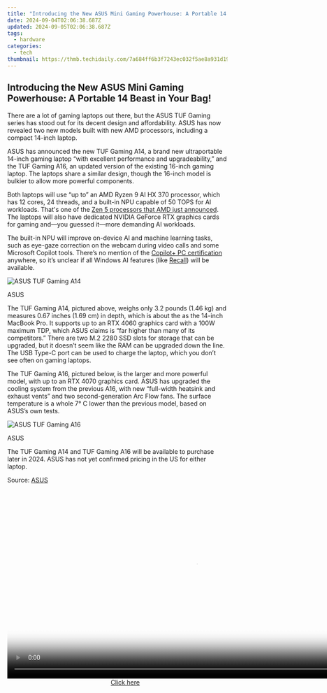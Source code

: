 ```yaml
---
title: "Introducing the New ASUS Mini Gaming Powerhouse: A Portable 14 Beast in Your Bag!"
date: 2024-09-04T02:06:38.687Z
updated: 2024-09-05T02:06:38.687Z
tags:
  - hardware
categories:
  - tech
thumbnail: https://thmb.techidaily.com/7a684ff6b3f7243ec032f5ae8a931d190264bae1e112796613965ade353d6f1f.png
---
```


## Introducing the New ASUS Mini Gaming Powerhouse: A Portable 14 Beast in Your Bag!

There are a lot of gaming laptops out there, but the ASUS TUF Gaming series has stood out for its decent design and affordability. ASUS has now revealed two new models built with new AMD processors, including a compact 14-inch laptop.

 ASUS has announced the new TUF Gaming A14, a brand new ultraportable 14-inch gaming laptop “with excellent performance and upgradeability,” and the TUF Gaming A16, an updated version of the existing 16-inch gaming laptop. The laptops share a similar design, though the 16-inch model is bulkier to allow more powerful components.

 Both laptops will use “up to” an AMD Ryzen 9 AI HX 370 processor, which has 12 cores, 24 threads, and a built-in NPU capable of 50 TOPS for AI workloads. That's one of the [Zen 5 processors that AMD just announced](https://techidaily.com/the-way-to-recover-deleted-pictures-on-infinix-smart-8-without-backup-by-fonelab-android-recover-pictures/). The laptops will also have dedicated NVIDIA GeForce RTX graphics cards for gaming and—you guessed it—more demanding AI workloads.

 The built-in NPU will improve on-device AI and machine learning tasks, such as eye-gaze correction on the webcam during video calls and some Microsoft Copilot tools. There’s no mention of the [Copilot+ PC certification](https://change-location.techidaily.com/how-to-stop-my-spouse-from-spying-on-my-motorola-moto-g24-drfone-by-drfone-virtual-android/) anywhere, so it’s unclear if all Windows AI features (like [Recall](https://tech-hub.techidaily.com/leveraging-chatgpt-for-effective-meditation-routines-a-step-by-step-guide/)) will be available.

![ASUS TUF Gaming A14](https://static1.howtogeekimages.com/wordpress/wp-content/uploads/2024/05/asus-tuf-gaming-a14_5.jpeg) 

ASUS

 The TUF Gaming A14, pictured above, weighs only 3.2 pounds (1.46 kg) and measures 0.67 inches (1.69 cm) in depth, which is about the as the 14-inch MacBook Pro. It supports up to an RTX 4060 graphics card with a 100W maximum TDP, which ASUS claims is “far higher than many of its competitors.” There are two M.2 2280 SSD slots for storage that can be upgraded, but it doesn’t seem like the RAM can be upgraded down the line. The USB Type-C port can be used to charge the laptop, which you don’t see often on gaming laptops.

 The TUF Gaming A16, pictured below, is the larger and more powerful model, with up to an RTX 4070 graphics card. ASUS has upgraded the cooling system from the previous A16, with new “full-width heatsink and exhaust vents” and two second-generation Arc Flow fans. The surface temperature is a whole 7° C lower than the previous model, based on ASUS’s own tests.

![ASUS TUF Gaming A16](https://static1.howtogeekimages.com/wordpress/wp-content/uploads/2024/05/asus-tuf-gaming-a16_4.jpeg) 

ASUS

 The TUF Gaming A14 and TUF Gaming A16 will be available to purchase later in 2024\. ASUS has not yet confirmed pricing in the US for either laptop.

 Source: [ASUS](https://press.asus.com/news/press-releases/asus-introduces-new-tuf-gaming-a14-a16-ultraportable-laptops-ai-enhanced-performance/)

<ins class="adsbygoogle"
     style="display:block"
     data-ad-format="autorelaxed"
     data-ad-client="ca-pub-7571918770474297"
     data-ad-slot="1223367746"></ins>



<ins class="adsbygoogle"
     style="display:block"
     data-ad-client="ca-pub-7571918770474297"
     data-ad-slot="8358498916"
     data-ad-format="auto"
     data-full-width-responsive="true"></ins>



<!-- affiliate ads begin -->
<span id="1424531">
					<video width="864" height="NaN" style="cursor:pointer"
           poster="//a.impactradius-go.com/display-clicktoplayimage/1424531.png"
           onclick="if(!this.playClicked){this.play();this.setAttribute('controls',true);this.playClicked=true;}">
	   <source src="//a.impactradius-go.com/display-ad/16446-1424531">
	   <img src="//a.impactradius-go.com/display-clicktoplayimage/1424531.png" style="border: none; height: 100%; width: 100%; object-fit: contain">
	</video>
	<div style="width:540px;text-align:center"><a href="javascript:window.open(decodeURIComponent('https%3A%2F%2Flaganoo.pxf.io%2Fc%2F5597632%2F1424531%2F16446'), '_blank');void(0);">Click here</a></div>
</span>
<img height="0" width="0" src="https://imp.pxf.io/i/5597632/1424531/16446" style="position:absolute;visibility:hidden;" border="0" />
<!-- affiliate ads end -->
